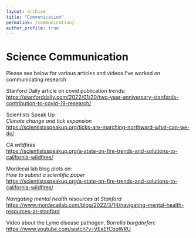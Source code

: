 ```yaml
---
layout: archive
title: "Communication"
permalink: /communication/
author_profile: true
---
```


# Science Communication #

Please see below for various articles and videos I've worked on communicating research

Stanford Daily article on covid publication trends:   
https://stanforddaily.com/2022/01/20/two-year-anniversary-stanfords-contribution-to-covid-19-research/

Scientists Speak Up   
*Climate change and tick expansion*   
https://scientistsspeakup.org/ticks-are-marching-northward-what-can-we-do/

*CA wildfires*   
https://scientistsspeakup.org/a-state-on-fire-trends-and-solutions-to-california-wildfires/

Mordecai lab blog plots on:   
*How to submit a scientific paper*   
https://scientistsspeakup.org/a-state-on-fire-trends-and-solutions-to-california-wildfires/

*Navigating mental health resources at Stanford*  
https://www.mordecailab.com/blog/2022/3/14/navigating-mental-health-resources-at-stanford

Video about the Lyme disease pathogen, *Borrelia burgdorferi*:    
https://www.youtube.com/watch?v=VEeEfCbqWRU 
